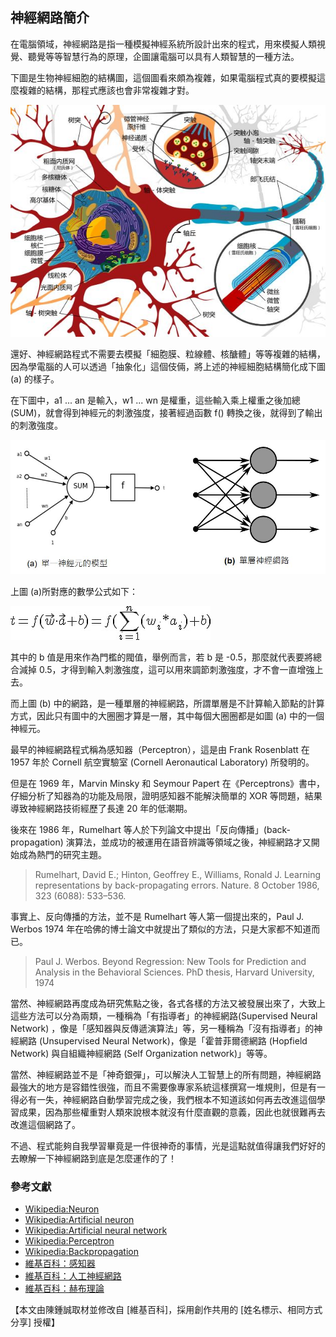 ## 神經網路簡介

在電腦領域，神經網路是指一種模擬神經系統所設計出來的程式，用來模擬人類視覺、聽覺等等智慧行為的原理，企圖讓電腦可以具有人類智慧的一種方法。

下圖是生物神經細胞的結構圖，這個圖看來頗為複雜，如果電腦程式真的要模擬這麼複雜的結構，那程式應該也會非常複雜才對。

![圖、神經細胞的結構](../img/NeuralCell.jpg)

還好、神經網路程式不需要去模擬「細胞膜、粒線體、核醣體」等等複雜的結構，因為學電腦的人可以透過「抽象化」這個伎倆，將上述的神經細胞結構簡化成下圖 (a) 的樣子。

在下圖中，a1 ... an 是輸入，w1 ... wn 是權重，這些輸入乘上權重之後加總(SUM)，就會得到神經元的刺激強度，接著經過函數 f() 轉換之後，就得到了輸出的刺激強度。

![圖、神經網路連接模型](../img/NeuralNet1.jpg)

上圖 (a)所對應的數學公式如下：

 ![](../timg/5ced75ffc852.jpg)  

其中的 b 值是用來作為門檻的閥值，舉例而言，若 b 是 -0.5，那麼就代表要將總合減掉 0.5，才得到輸入刺激強度，這可以用來調節刺激強度，才不會一直增強上去。

而上圖 (b) 中的網路，是一種單層的神經網路，所謂單層是不計算輸入節點的計算方式，因此只有圖中的大圈圈才算是一層，其中每個大圈圈都是如圖 (a) 中的一個神經元。

最早的神經網路程式稱為感知器（Perceptron），這是由 Frank Rosenblatt 在 1957 年於 Cornell 航空實驗室 (Cornell Aeronautical Laboratory) 所發明的。

但是在 1969 年，Marvin Minsky 和 Seymour Papert 在《Perceptrons》書中，仔細分析了知器為的功能及局限，證明感知器不能解決簡單的 XOR 等問題，結果導致神經網路技術經歷了長達 20 年的低潮期。

後來在 1986 年，Rumelhart 等人於下列論文中提出「反向傳播」(back-propagation) 演算法，並成功的被運用在語音辨識等領域之後，神經網路才又開始成為熱門的研究主題。

> Rumelhart, David E.; Hinton, Geoffrey E., Williams, Ronald J. Learning representations by back-propagating errors. Nature. 8 October 1986, 323 (6088): 533–536.

事實上、反向傳播的方法，並不是 Rumelhart 等人第一個提出來的，Paul J. Werbos 1974 年在哈佛的博士論文中就提出了類似的方法，只是大家都不知道而已。

> Paul J. Werbos. Beyond Regression: New Tools for Prediction and Analysis in the Behavioral Sciences. PhD thesis, Harvard University, 1974

當然、神經網路再度成為研究焦點之後，各式各樣的方法又被發展出來了，大致上這些方法可以分為兩類，一種稱為「有指導者」的神經網路(Supervised Neural Network) ，像是「感知器與反傳遞演算法」等，另一種稱為「沒有指導者」的神經網路 (Unsupervised Neural Network)，像是「霍普菲爾德網路 (Hopfield Network) 與自組織神經網路 (Self Organization network)」等等。

當然、神經網路並不是「神奇銀彈」，可以解決人工智慧上的所有問題，神經網路最強大的地方是容錯性很強，而且不需要像專家系統這樣撰寫一堆規則，但是有一得必有一失，神經網路自動學習完成之後，我們根本不知道該如何再去改進這個學習成果，因為那些權重對人類來說根本就沒有什麼直觀的意義，因此也就很難再去改進這個網路了。

不過、程式能夠自我學習畢竟是一件很神奇的事情，光是這點就值得讓我們好好的去瞭解一下神經網路到底是怎麼運作的了！

### 參考文獻
* [Wikipedia:Neuron](http://en.wikipedia.org/wiki/Neuron)
* [Wikipedia:Artificial neuron](http://en.wikipedia.org/wiki/Artificial_neuron)
* [Wikipedia:Artificial neural network](http://en.wikipedia.org/wiki/Artificial_neural_network)
* [Wikipedia:Perceptron](http://en.wikipedia.org/wiki/Perceptron)
* [Wikipedia:Backpropagation](http://en.wikipedia.org/wiki/Backpropagation)
* [維基百科：感知器](http://zh.wikipedia.org/wiki/%E6%84%9F%E7%9F%A5%E5%99%A8)
* [維基百科：人工神經網路](http://zh.wikipedia.org/wiki/%E4%BA%BA%E5%B7%A5%E7%A5%9E%E7%BB%8F%E7%BD%91%E7%BB%9C)
* [維基百科：赫布理論](http://zh.wikipedia.org/wiki/%E8%B5%AB%E5%B8%83%E7%90%86%E8%AE%BA)

【本文由陳鍾誠取材並修改自 [維基百科]，採用創作共用的 [姓名標示、相同方式分享] 授權】

